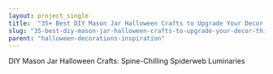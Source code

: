 ```yaml
---
layout: project_single
title:  "35+ Best DIY Mason Jar Halloween Crafts to Upgrade Your Decor This Fall"
slug: "35-best-diy-mason-jar-halloween-crafts-to-upgrade-your-decor-this-fall"
parent: "halloween-decorations-inspiration"
---
```

DIY Mason Jar Halloween Crafts: Spine-Chilling Spiderweb Luminaries
